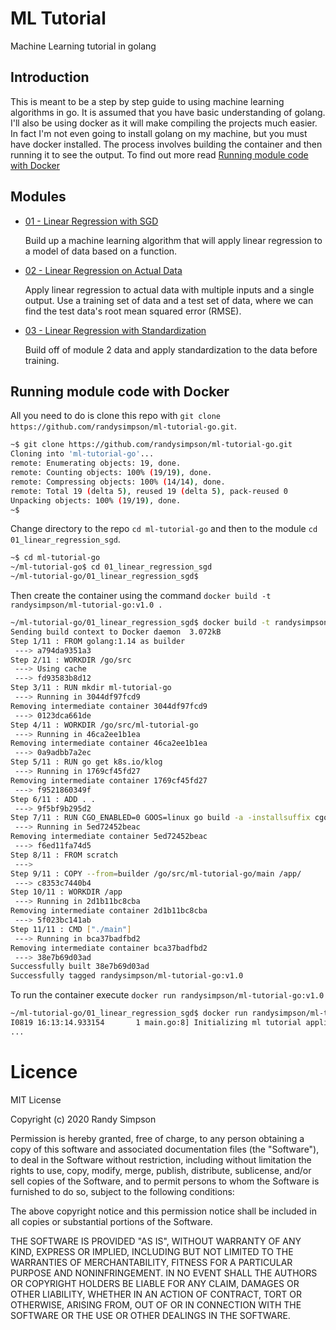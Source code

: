 # ML Tutorial
Machine Learning tutorial in golang

## Introduction
This is meant to be a step by step guide to using machine learning algorithms in go.  It is assumed that you have basic understanding of golang.  I'll also be using docker as it will make compiling the projects much easier.  In fact I'm not even going to install golang on my machine, but you must have docker installed.  The process involves building the container and then running it to see the output.  To find out more read [Running module code with Docker](https://github.com/randysimpson/ml-tutorial-go#Running-module-code-with-Docker)

## Modules

* [01 - Linear Regression with SGD](https://github.com/randysimpson/ml-tutorial-go/blob/master/01_linear_regression_sgd/README.md)
  
  Build up a machine learning algorithm that will apply linear regression to a model of data based on a function.
* [02 - Linear Regression on Actual Data](https://github.com/randysimpson/ml-tutorial-go/blob/master/02_linear_regression_applied/README.md)

  Apply linear regression to actual data with multiple inputs and a single output.  Use a training set of data and a test set of data, where we can find the test data's root mean squared error (RMSE).
* [03 - Linear Regression with Standardization](https://github.com/randysimpson/ml-tutorial-go/blob/master/03_linear_regression_std/README.md)

  Build off of module 2 data and apply standardization to the data before training.

## Running module code with Docker
All you need to do is clone this repo with `git clone https://github.com/randysimpson/ml-tutorial-go.git`.

```sh
~$ git clone https://github.com/randysimpson/ml-tutorial-go.git
Cloning into 'ml-tutorial-go'...
remote: Enumerating objects: 19, done.
remote: Counting objects: 100% (19/19), done.
remote: Compressing objects: 100% (14/14), done.
remote: Total 19 (delta 5), reused 19 (delta 5), pack-reused 0
Unpacking objects: 100% (19/19), done.
~$
```

Change directory to the repo `cd ml-tutorial-go` and then to the module `cd 01_linear_regression_sgd`.

```sh
~$ cd ml-tutorial-go
~/ml-tutorial-go$ cd 01_linear_regression_sgd
~/ml-tutorial-go/01_linear_regression_sgd$ 
```

Then create the container using the command `docker build -t randysimpson/ml-tutorial-go:v1.0 .`
```sh
~/ml-tutorial-go/01_linear_regression_sgd$ docker build -t randysimpson/ml-tutorial-go:v1.0 .
Sending build context to Docker daemon  3.072kB
Step 1/11 : FROM golang:1.14 as builder
 ---> a794da9351a3
Step 2/11 : WORKDIR /go/src
 ---> Using cache
 ---> fd93583b8d12
Step 3/11 : RUN mkdir ml-tutorial-go
 ---> Running in 3044df97fcd9
Removing intermediate container 3044df97fcd9
 ---> 0123dca661de
Step 4/11 : WORKDIR /go/src/ml-tutorial-go
 ---> Running in 46ca2ee1b1ea
Removing intermediate container 46ca2ee1b1ea
 ---> 0a9adbb7a2ec
Step 5/11 : RUN go get k8s.io/klog
 ---> Running in 1769cf45fd27
Removing intermediate container 1769cf45fd27
 ---> f9521860349f
Step 6/11 : ADD . .
 ---> 9f5bf9b295d2
Step 7/11 : RUN CGO_ENABLED=0 GOOS=linux go build -a -installsuffix cgo -ldflags '-extldflags "-static"' -o main .
 ---> Running in 5ed72452beac
Removing intermediate container 5ed72452beac
 ---> f6ed11fa74d5
Step 8/11 : FROM scratch
 --->
Step 9/11 : COPY --from=builder /go/src/ml-tutorial-go/main /app/
 ---> c8353c7440b4
Step 10/11 : WORKDIR /app
 ---> Running in 2d1b11bc8cba
Removing intermediate container 2d1b11bc8cba
 ---> 5f023bc141ab
Step 11/11 : CMD ["./main"]
 ---> Running in bca37badfbd2
Removing intermediate container bca37badfbd2
 ---> 38e7b69d03ad
Successfully built 38e7b69d03ad
Successfully tagged randysimpson/ml-tutorial-go:v1.0
```

To run the container execute `docker run randysimpson/ml-tutorial-go:v1.0`
```sh
~/ml-tutorial-go/01_linear_regression_sgd$ docker run randysimpson/ml-tutorial-go:v1.0
I0819 16:13:14.933154       1 main.go:8] Initializing ml tutorial application
...
```

# Licence

MIT License

Copyright (c) 2020 Randy Simpson

Permission is hereby granted, free of charge, to any person obtaining a copy
of this software and associated documentation files (the "Software"), to deal
in the Software without restriction, including without limitation the rights
to use, copy, modify, merge, publish, distribute, sublicense, and/or sell
copies of the Software, and to permit persons to whom the Software is
furnished to do so, subject to the following conditions:

The above copyright notice and this permission notice shall be included in all
copies or substantial portions of the Software.

THE SOFTWARE IS PROVIDED "AS IS", WITHOUT WARRANTY OF ANY KIND, EXPRESS OR
IMPLIED, INCLUDING BUT NOT LIMITED TO THE WARRANTIES OF MERCHANTABILITY,
FITNESS FOR A PARTICULAR PURPOSE AND NONINFRINGEMENT. IN NO EVENT SHALL THE
AUTHORS OR COPYRIGHT HOLDERS BE LIABLE FOR ANY CLAIM, DAMAGES OR OTHER
LIABILITY, WHETHER IN AN ACTION OF CONTRACT, TORT OR OTHERWISE, ARISING FROM,
OUT OF OR IN CONNECTION WITH THE SOFTWARE OR THE USE OR OTHER DEALINGS IN THE
SOFTWARE.